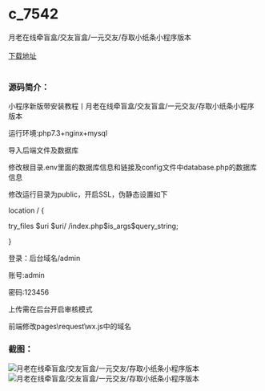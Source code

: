 # c_7542
月老在线牵盲盒/交友盲盒/一元交友/存取小纸条小程序版本
<br/></br>
[下载地址](https://www.uuid2.com/7542.html "下载地址")
<br/></br>
<h3>源码简介：</h3>
<p>小程序新版带安装教程丨月老在线牵盲盒/交友盲盒/一元交友/存取小纸条小程序版本<p>
<p>运行环境:php7.3+nginx+mysql<p>
<p>导入后端文件及数据库<p>
<p>修改根目录.env里面的数据库信息和链接及config文件中database.php的数据库信息<p>
<p>修改运行目录为public，开启SSL，伪静态设置如下<p>
<p>location / {<p>
<p>try_files $uri $uri/ /index.php$is_args$query_string;<p>
<p>}<p>
<p>登录：后台域名/admin<p>
<p>账号:admin<p>
<p>密码:123456<p>
<p>上传需在后台开启审核模式<p>
<p>前端修改pages\request\wx.js中的域名<p>
<h3>截图：</h3>
<img src="https://www.uuid2.com/wp-content/uploads/img/uimage/15941634621315.jpg" alt="月老在线牵盲盒/交友盲盒/一元交友/存取小纸条小程序版本"><img src="https://www.uuid2.com/wp-content/uploads/img/uimage/99181634621315.jpg" alt="月老在线牵盲盒/交友盲盒/一元交友/存取小纸条小程序版本">
